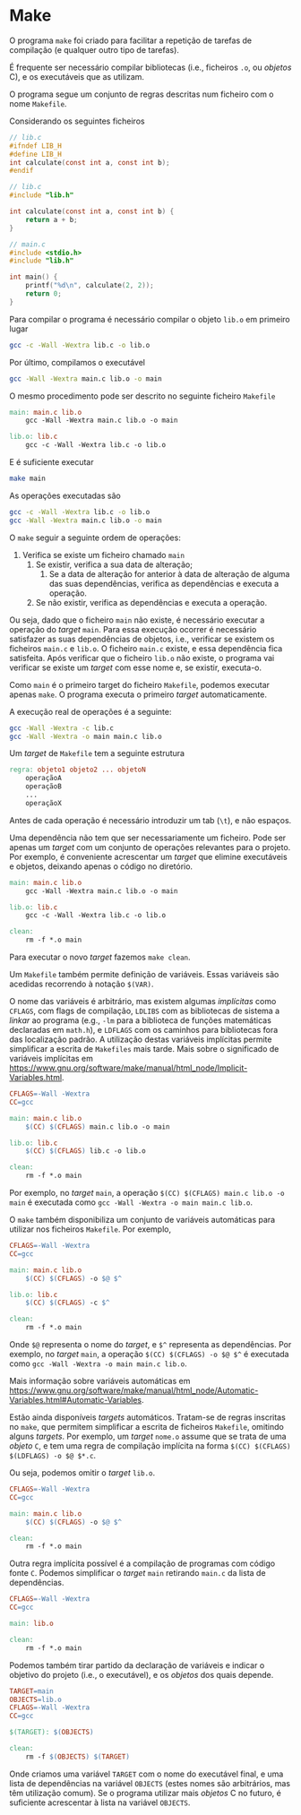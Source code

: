 # Make

O programa `make` foi criado para facilitar a repetição de tarefas de compilação (e qualquer outro tipo de tarefas).

É frequente ser necessário compilar bibliotecas (i.e., ficheiros `.o`, ou *objetos* C), e os executáveis que as utilizam.

O programa segue um conjunto de regras descritas num ficheiro com o nome `Makefile`.

Considerando os seguintes ficheiros

```C
// lib.c
#ifndef LIB_H
#define LIB_H
int calculate(const int a, const int b);
#endif
```

```C
// lib.c
#include "lib.h"

int calculate(const int a, const int b) {
    return a + b;
}
```

```C
// main.c
#include <stdio.h>
#include "lib.h"

int main() {
    printf("%d\n", calculate(2, 2));
    return 0;
}
```

Para compilar o programa é necessário compilar o objeto `lib.o` em primeiro lugar

```bash
gcc -c -Wall -Wextra lib.c -o lib.o
```

Por último, compilamos o executável

```bash
gcc -Wall -Wextra main.c lib.o -o main
```

O mesmo procedimento pode ser descrito no seguinte ficheiro `Makefile`

```Makefile
main: main.c lib.o
	gcc -Wall -Wextra main.c lib.o -o main

lib.o: lib.c
	gcc -c -Wall -Wextra lib.c -o lib.o
```

E é suficiente executar

```bash
make main
```

As operações executadas são

```bash
gcc -c -Wall -Wextra lib.c -o lib.o
gcc -Wall -Wextra main.c lib.o -o main
```

O `make` seguir a seguinte ordem de operações:

1. Verifica se existe um ficheiro chamado `main`
   1. Se existir, verifica a sua data de alteração;
      1. Se a data de alteração for anterior à data de alteração de alguma das suas dependências, verifica as dependências e executa a operação.
   2. Se não existir, verifica as dependências e executa a operação.

Ou seja, dado que o ficheiro `main` não existe, é necessário executar a operação do *target* `main`. Para essa execução ocorrer é necessário satisfazer as suas dependências de objetos, i.e., verificar se existem os ficheiros `main.c` e `lib.o`. O ficheiro `main.c` existe, e essa dependência fica satisfeita. Após verificar que o ficheiro `lib.o` não existe, o programa vai verificar se existe um *target* com esse nome e, se existir, executa-o.

Como `main` é o primeiro target do ficheiro `Makefile`, podemos executar apenas `make`. O programa executa o primeiro *target* automaticamente.

A execução real de operações é a seguinte:

```bash
gcc -Wall -Wextra -c lib.c
gcc -Wall -Wextra -o main main.c lib.o
```

Um *target* de `Makefile` tem a seguinte estrutura

```Makefile
regra: objeto1 objeto2 ... objetoN
	operaçãoA
	operaçãoB
	...
	operaçãoX
```

Antes de cada operação é necessário introduzir um tab (`\t`), e não espaços.

Uma dependência não tem que ser necessariamente um ficheiro. Pode ser apenas um *target* com um conjunto de operações relevantes para o projeto. Por exemplo, é conveniente acrescentar um *target* que elimine executáveis e objetos, deixando apenas o código no diretório.

```Makefile
main: main.c lib.o
	gcc -Wall -Wextra main.c lib.o -o main

lib.o: lib.c
	gcc -c -Wall -Wextra lib.c -o lib.o

clean:
	rm -f *.o main
```

Para executar o novo *target* fazemos `make clean`.

Um `Makefile` também permite definição de variáveis. Essas variáveis são acedidas recorrendo à notação `$(VAR)`.

O nome das variáveis é arbitrário, mas existem algumas *implícitas* como `CFLAGS`, com flags de compilação, `LDLIBS` com as bibliotecas de sistema a *linkar* ao programa (e.g., `-lm` para a biblioteca de funções matemáticas declaradas em `math.h`), e `LDFLAGS` com os caminhos para bibliotecas fora das localização padrão. A utilização destas variáveis implícitas permite simplificar a escrita de `Makefiles` mais tarde. Mais sobre o significado de variáveis implícitas em <https://www.gnu.org/software/make/manual/html_node/Implicit-Variables.html>.

```Makefile
CFLAGS=-Wall -Wextra
CC=gcc

main: main.c lib.o
	$(CC) $(CFLAGS) main.c lib.o -o main

lib.o: lib.c
	$(CC) $(CFLAGS) lib.c -o lib.o

clean:
	rm -f *.o main
```

Por exemplo, no *target* `main`, a operação `$(CC) $(CFLAGS) main.c lib.o -o main` é executada como `gcc -Wall -Wextra -o main main.c lib.o`.

O `make` também disponibiliza um conjunto de variáveis automáticas para utilizar nos ficheiros `Makefile`. Por exemplo,

```Makefile
CFLAGS=-Wall -Wextra
CC=gcc

main: main.c lib.o
	$(CC) $(CFLAGS) -o $@ $^

lib.o: lib.c
	$(CC) $(CFLAGS) -c $^

clean:
	rm -f *.o main
```

Onde `$@` representa o nome do *target*, e `$^` representa as dependências. Por exemplo, no *target* `main`, a operação `$(CC) $(CFLAGS) -o $@ $^` é executada como `gcc -Wall -Wextra -o main main.c lib.o`.

Mais informação sobre variáveis automáticas em <https://www.gnu.org/software/make/manual/html_node/Automatic-Variables.html#Automatic-Variables>.

Estão ainda disponíveis *targets* automáticos. Tratam-se de regras inscritas no `make`, que permitem simplificar a escrita de ficheiros `Makefile`, omitindo alguns *targets*. Por exemplo, um *target* `nome.o` assume que se trata de uma *objeto* `C`, e tem uma regra de compilação implícita na forma `$(CC) $(CFLAGS) $(LDFLAGS) -o $@ $*.c`.

Ou seja, podemos omitir o *target* `lib.o`.

```Makefile
CFLAGS=-Wall -Wextra
CC=gcc

main: main.c lib.o
	$(CC) $(CFLAGS) -o $@ $^

clean:
	rm -f *.o main
```

Outra regra implícita possível é a compilação de programas com código fonte `C`. Podemos simplificar o *target* `main` retirando `main.c` da lista de dependências.

```Makefile
CFLAGS=-Wall -Wextra
CC=gcc

main: lib.o

clean:
	rm -f *.o main
```

Podemos também tirar partido da declaração de variáveis e indicar o objetivo do projeto (i.e., o executável), e os *objetos* dos quais depende.

```Makefile
TARGET=main
OBJECTS=lib.o
CFLAGS=-Wall -Wextra
CC=gcc

$(TARGET): $(OBJECTS)

clean:
	rm -f $(OBJECTS) $(TARGET)
```

Onde criamos uma variável `TARGET` com o nome do executável final, e uma lista de dependências na variável `OBJECTS` (estes nomes são arbitrários, mas têm utilização comum). Se o programa utilizar mais *objetos* C no futuro, é suficiente acrescentar à lista na variável `OBJECTS`.